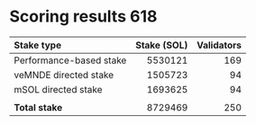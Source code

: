 # Scoring results 618

| Stake type              | Stake (SOL)    | Validators     |
|:------------------------|---------------:|---------------:|
| Performance-based stake | 5530121        | 169            |
| veMNDE directed stake   | 1505723        | 94             |
| mSOL directed stake     | 1693625        | 94             |
|                         |                |                |
| **Total stake**         | 8729469        | 250            |